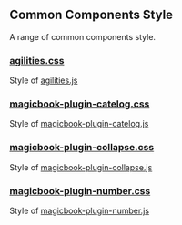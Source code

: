 ## Common Components Style
A range of common components style.

### [agilities.css](#public/doc/plugins/components/css/agilities.md)
Style of [agilities.js](#public/doc/plugins/components/js/agilities.md)

### [magicbook-plugin-catelog.css](#public/doc/plugins/components/css/magicbook-plugin-catelog.md)
Style of [magicbook-plugin-catelog.js](#public/doc/plugins/components/js/magicbook-plugin-catelog.md)

### [magicbook-plugin-collapse.css](#public/doc/plugins/components/css/magicbook-plugin-collapse.md)
Style of [magicbook-plugin-collapse.js](#public/doc/plugins/components/js/magicbook-plugin-collapse.md)

### [magicbook-plugin-number.css](#public/doc/plugins/components/css/magicbook-plugin-number.md)
Style of [magicbook-plugin-number.js](#public/doc/plugins/components/js/magicbook-plugin-number.md)
